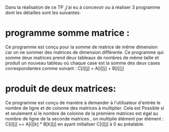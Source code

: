 Dans la réalisation de ce TP ,j'ai eu à concevoir ou à réaliser 3 programme dont les détailles sont les suivantes:

# programme somme matrice :

 Ce programme est conçu pour la somme de matrice de même dimension car on ne sommer des matrices de dimension différente. Ce programme qui somme deux matrices prend deux tableaux de nombres de même taille et produit un nouveau tableau où chaque case est la somme des deux cases correspondantes comme suivant :
C[i][j] = A[i][j] + B[i][j] 
 # produit de deux matrices:
 Ce programme est conçu de manière à demander à l'utilisateur d'entrée le nombre de ligne et de colonne des matrices à multiplier. Cela est Possible si et  seulement si le nombre de colonne de la première matrices est égal au nombre de ligne  de la seconde matrices , on multiplie élément par élément :
C[i][j] += A[i][k] * B[k][j] 
en ayant initialiser C[i][j] à 0 au préalable.
